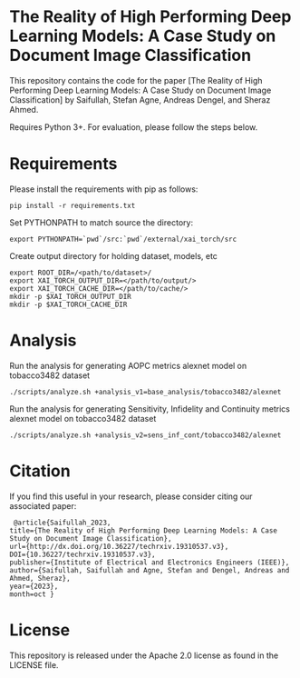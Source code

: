 # The Reality of High Performing Deep Learning Models: A Case Study on Document Image Classification
This repository contains the code for the paper [The Reality of High Performing Deep Learning Models: A Case Study on
Document Image Classification] by Saifullah, Stefan Agne, Andreas Dengel, and Sheraz Ahmed.

Requires Python 3+. For evaluation, please follow the steps below.

# Requirements
Please install the requirements with pip as follows:
```
pip install -r requirements.txt
```

Set PYTHONPATH to match source the directory:
```
export PYTHONPATH=`pwd`/src:`pwd`/external/xai_torch/src
```

Create output directory for holding dataset, models, etc
```
export ROOT_DIR=/<path/to/dataset>/
export XAI_TORCH_OUTPUT_DIR=</path/to/output/>
export XAI_TORCH_CACHE_DIR=</path/to/cache/>
mkdir -p $XAI_TORCH_OUTPUT_DIR
mkdir -p $XAI_TORCH_CACHE_DIR
```

# Analysis
Run the analysis for generating AOPC metrics alexnet model on tobacco3482 dataset
```
./scripts/analyze.sh +analysis_v1=base_analysis/tobacco3482/alexnet
```

Run the analysis for generating Sensitivity, Infidelity and Continuity metrics alexnet model on tobacco3482 dataset
```
./scripts/analyze.sh +analysis_v2=sens_inf_cont/tobacco3482/alexnet
```

# Citation
If you find this useful in your research, please consider citing our associated paper:
```
 @article{Saifullah_2023,
title={The Reality of High Performing Deep Learning Models: A Case Study on Document Image Classification},
url={http://dx.doi.org/10.36227/techrxiv.19310537.v3},
DOI={10.36227/techrxiv.19310537.v3},
publisher={Institute of Electrical and Electronics Engineers (IEEE)},
author={Saifullah, Saifullah and Agne, Stefan and Dengel, Andreas and Ahmed, Sheraz},
year={2023},
month=oct }
```

# License
This repository is released under the Apache 2.0 license as found in the LICENSE file.
